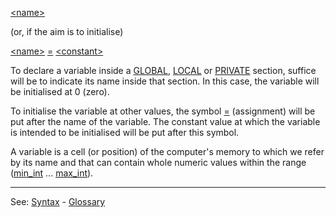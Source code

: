[&lt;name&gt;](definition_of_a_namedot.md)

(or, if the aim is to initialise)

[&lt;name&gt;](definition_of_a_namedot.md) [=](equal.md) [&lt;constant&gt;](definition_of_a_constantdot.md)

To declare a variable inside a [GLOBAL](declaration_of_global_datadot.md), [LOCAL](declaration_of_local_datadot.md)
or [PRIVATE](declaration_of_private_datadot.md) section, suffice will be to indicate its name inside that section. In this case, the variable will be initialised at 0 (zero).

To initialise the variable at other values, the symbol [=](equal.md) (assignment) will be put after the name of the variable. The constant value at which the variable is intended to be initialised will be put after this symbol.

A variable is a cell (or position) of the computer's memory to which we refer by its name and that can contain whole numeric values within the range ([min_int](min_int.md) ... [max_int](max_int.md)).

---------------------------------------
See: [Syntax](syntax_of_a_programdot.md) - [Glossary](glossary_of_terms.md)

